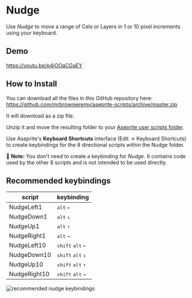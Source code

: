 # Nudge

Use *Nudge* to move a range of Cels or Layers in 1 or 10 pixel increments using your keyboard.

## Demo

<https://youtu.be/p4jOOaCGaEY>

## How to Install

You can download all the files in this GitHub repository here: <https://github.com/mrbrownjeremy/aseprite-scripts/archive/master.zip>

It will download as a zip file.

Unzip it and move the resulting folder to your [Aseprite user scripts folder](https://community.aseprite.org/t/locate-user-scripts-folder/2170).

Use Aseprite's **Keyboard Shortcuts** interface (Edit → Keyboard Shortcuts) to create keybindings for the 8 directional scripts within the Nudge folder.

🔷 **Note:** You don't need to create a keybinding for *Nudge*.  It contains  code used by the other 8 scripts and is not intended to be used directly.

## Recommended keybindings

<table>
	<thead>
		<tr>
			<th>script</th>
			<th>keybinding</th>
		</tr>
	</thead>
<tbody>
  <tr>
    <td>NudgeLeft1</td>
    <td><kbd>alt</kbd> <kbd>←</kbd></td>
  </tr>
  <tr>
    <td>NudgeDown1</td>
    <td><kbd>alt</kbd> <kbd>↓</kbd></td>
  </tr>
  <tr>
    <td>NudgeUp1</td>
    <td><kbd>alt</kbd> <kbd>↑</kbd></td>
  </tr>
  <tr>
    <td>NudgeRight1</td>
    <td><kbd>alt</kbd> <kbd>→</kbd></td>
  </tr>

  <tr>
    <td>NudgeLeft10</td>
    <td><kbd>shift</kbd> <kbd>alt</kbd> <kbd>←</kbd></td>
  </tr>
  <tr>
    <td>NudgeDown10</td>
    <td><kbd>shift</kbd> <kbd>alt</kbd> <kbd>↓</kbd></td>
  </tr>
  <tr>
    <td>NudgeUp10</td>
    <td><kbd>shift</kbd> <kbd>alt</kbd> <kbd>↑</kbd></td>
  </tr>
  <tr>
    <td>NudgeRight10</td>
    <td><kbd>shift</kbd> <kbd>alt</kbd> <kbd>→</kbd></td>
  </tr>
</tbody>
</table>

![recommended nudge keybindings](https://i.imgur.com/u9t7ssH.png)